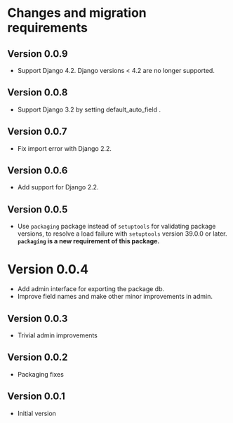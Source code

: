 # Changes and migration requirements

## Version 0.0.9

* Support Django 4.2.  Django versions < 4.2 are no longer supported.

## Version 0.0.8

* Support Django 3.2 by setting default_auto_field .

## Version 0.0.7

* Fix import error with Django 2.2.

## Version 0.0.6

* Add support for Django 2.2.

## Version 0.0.5

* Use `packaging` package instead of `setuptools` for validating package
  versions, to resolve a load failure with `setuptools` version 39.0.0 or
  later.  **`packaging` is a new requirement of this package.**

# Version 0.0.4

* Add admin interface for exporting the package db.
* Improve field names and make other minor improvements in admin.

## Version 0.0.3

* Trivial admin improvements

## Version 0.0.2

* Packaging fixes

## Version 0.0.1

* Initial version
